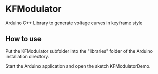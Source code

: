 KFModulator
===========

Arduino C++ Library to generate voltage curves in keyframe style

How to use
----------

Put the KFModulator subfolder into the "libraries" folder of the 
Arduino installation directory.

Start the Arduino application and open the sketch KFModulatorDemo.




